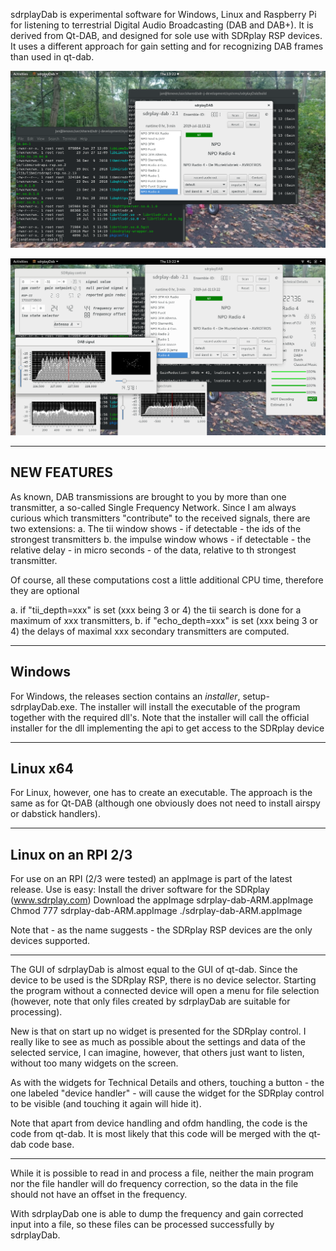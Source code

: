 
sdrplayDab is experimental software for Windows, Linux and Raspberry Pi for listening to terrestrial Digital Audio Broadcasting (DAB and DAB+).
It is derived from Qt-DAB, and designed for sole use with SDRplay RSP
devices. It uses a different approach for gain setting and
for recognizing DAB frames than used in qt-dab. 

![sdrplayDab](/sdrplay-picture-1.png?raw=true)

![sdrplayDab](/sdrplay-picture-2.png?raw=true)



----------------------------------------------------------------------------
NEW FEATURES
----------------------------------------------------------------------------

As known, DAB transmissions are brought to you by more than one transmitter,
a so-called Single Frequency Network.
Since I am always curious which transmitters "contribute" to the
received signals, there are two extensions:
a. The tii window shows - if detectable - the ids of the strongest transmitters
b. the impulse window whows - if detectable - the relative delay - in micro seconds - of the data, relative to th strongest transmitter.

Of course, all these computations cost a little additional CPU time,
therefore they are optional

a. if "tii_depth=xxx" is set (xxx being 3 or 4) the tii search is done for a maximum of xxx transmitters,
b. if "echo_depth=xxx" is set (xxx being 3 or 4) the delays of maximal xxx secondary
transmitters are computed.

-----------------------------------------------------------------------------
Windows
------------------------------------------------------------------------------

For Windows, the releases section contains an *installer*, setup-sdrplayDab.exe.
The installer will install the executable of the program together with the required
dll's. Note that the installer will call the official installer for the dll implementing
the api to get access to the SDRplay device

------------------------------------------------------------------------------------
Linux x64
------------------------------------------------------------------------------------

For Linux, however, one has to create an executable. The approach is the same as for Qt-DAB
(although one obviously does not need to install airspy or dabstick handlers).

----------------------------------------------------------------------------------------
Linux on an RPI 2/3
----------------------------------------------------------------------------------------

For use on an RPI (2/3 were tested) an appImage is part of the latest release.
Use is easy:
  Install the driver software for the SDRplay (www.sdrplay.com)
  Download the appImage sdrplay-dab-ARM.appImage
  Chmod 777 sdrplay-dab-ARM.appImage
  ./sdrplay-dab-ARM.appImage
  
  Note that - as the name suggests - the SDRplay RSP devices are the only devices supported.

------------------------------------------------------------------------------

The GUI of sdrplayDab is almost equal to the GUI of qt-dab.
Since the device to be used is the SDRplay RSP, there
is no device selector. Starting the program without a connected device
will open a menu for file selection (however, note that only files
created by sdrplayDab are suitable for processing).

New is that on start up no widget is presented for the SDRplay control.
I really like to see as much as possible about the settings 
and data of the selected service, I can imagine, however, that others just
want to listen, without too many widgets on the screen.

As with the widgets for Technical Details and others, touching a button -
the one labeled "device handler" - will cause the widget for the SDRplay
control to be visible (and touching it again will hide it).

Note that apart from device handling and ofdm handling, the code
is the code from qt-dab. It is most likely that this code will
be merged with the qt-dab code base.


--------------------------------------------------------------------------

While it is possible to read in and process a file, neither the
main program nor the file handler will do frequency correction,
so the data in the file should not have an offset in the frequency.

With sdrplayDab one is able to dump the frequency and gain corrected input
into a file, so these files can be processed successfully by sdrplayDab.


